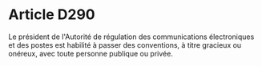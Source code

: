 # Article D290

Le président de l'Autorité de régulation des communications électroniques et des postes est habilité à passer des conventions, à titre gracieux ou onéreux, avec toute personne publique ou privée.